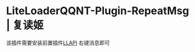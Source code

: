 # LiteLoaderQQNT-Plugin-RepeatMsg | 复读姬
该插件需要安装前置插件[LLAPI](https://github.com/Night-stars-1/LiteLoaderQQNT-Plugin-LLAPI)
右键消息即可
